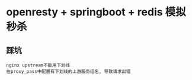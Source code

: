 # openresty + springboot + redis 模拟秒杀

## 踩坑
    nginx upstream不能用下划线
    在proxy_pass中配置有下划线的上游服务组名, 导致请求出错
